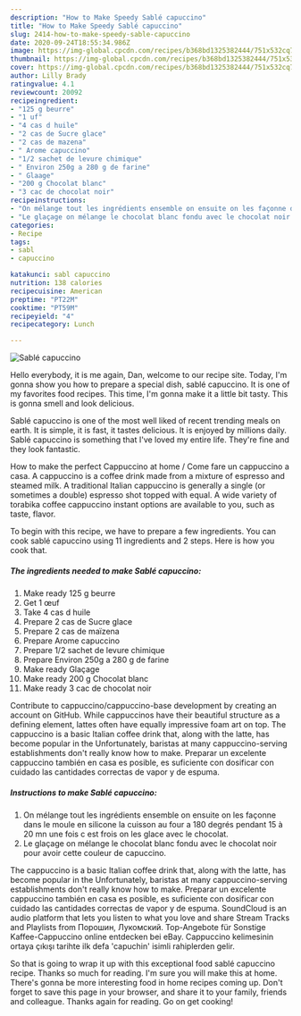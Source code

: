```yaml
---
description: "How to Make Speedy Sablé capuccino"
title: "How to Make Speedy Sablé capuccino"
slug: 2414-how-to-make-speedy-sable-capuccino
date: 2020-09-24T18:55:34.986Z
image: https://img-global.cpcdn.com/recipes/b368bd1325382444/751x532cq70/sable-capuccino-photo-principale-de-la-recette.jpg
thumbnail: https://img-global.cpcdn.com/recipes/b368bd1325382444/751x532cq70/sable-capuccino-photo-principale-de-la-recette.jpg
cover: https://img-global.cpcdn.com/recipes/b368bd1325382444/751x532cq70/sable-capuccino-photo-principale-de-la-recette.jpg
author: Lilly Brady
ratingvalue: 4.1
reviewcount: 20092
recipeingredient:
- "125 g beurre"
- "1 uf"
- "4 cas d huile"
- "2 cas de Sucre glace"
- "2 cas de mazena"
- " Arome capuccino"
- "1/2 sachet de levure chimique"
- " Environ 250g a 280 g de farine"
- " Glaage"
- "200 g Chocolat blanc"
- "3 cac de chocolat noir"
recipeinstructions:
- "On mélange tout les ingrédients ensemble on ensuite on les façonne dans le moule en silicone la cuisson au four a 180 degrés pendant 15 à 20 mn une fois c est frois on les glace avec le chocolat."
- "Le glaçage on mélange le chocolat blanc fondu avec le chocolat noir pour avoir cette couleur de capuccino."
categories:
- Recipe
tags:
- sabl
- capuccino

katakunci: sabl capuccino 
nutrition: 138 calories
recipecuisine: American
preptime: "PT22M"
cooktime: "PT59M"
recipeyield: "4"
recipecategory: Lunch

---
```



![Sablé capuccino](https://img-global.cpcdn.com/recipes/b368bd1325382444/751x532cq70/sable-capuccino-photo-principale-de-la-recette.jpg)

Hello everybody, it is me again, Dan, welcome to our recipe site. Today, I'm gonna show you how to prepare a special dish, sablé capuccino. It is one of my favorites food recipes. This time, I'm gonna make it a little bit tasty. This is gonna smell and look delicious.

Sablé capuccino is one of the most well liked of recent trending meals on earth. It is simple, it is fast, it tastes delicious. It is enjoyed by millions daily. Sablé capuccino is something that I've loved my entire life. They're fine and they look fantastic.

How to make the perfect Cappuccino at home / Come fare un cappuccino a casa. A cappuccino is a coffee drink made from a mixture of espresso and steamed milk. A traditional Italian cappuccino is generally a single (or sometimes a double) espresso shot topped with equal. A wide variety of torabika coffee cappuccino instant options are available to you, such as taste, flavor.


To begin with this recipe, we have to prepare a few ingredients. You can cook sablé capuccino using 11 ingredients and 2 steps. Here is how you cook that.

<!--inarticleads1-->

##### The ingredients needed to make Sablé capuccino:

1. Make ready 125 g beurre
1. Get 1 œuf
1. Take 4 cas d huile
1. Prepare 2 cas de Sucre glace
1. Prepare 2 cas de maïzena
1. Prepare  Arome capuccino
1. Prepare 1/2 sachet de levure chimique
1. Prepare  Environ 250g a 280 g de farine
1. Make ready  Glaçage
1. Make ready 200 g Chocolat blanc
1. Make ready 3 cac de chocolat noir


Contribute to cappuccino/cappuccino-base development by creating an account on GitHub. While cappuccinos have their beautiful structure as a defining element, lattes often have equally impressive foam art on top. The cappuccino is a basic Italian coffee drink that, along with the latte, has become popular in the Unfortunately, baristas at many cappuccino-serving establishments don&#39;t really know how to make. Preparar un excelente cappuccino también en casa es posible, es suficiente con dosificar con cuidado las cantidades correctas de vapor y de espuma. 

<!--inarticleads2-->

##### Instructions to make Sablé capuccino:

1. On mélange tout les ingrédients ensemble on ensuite on les façonne dans le moule en silicone la cuisson au four a 180 degrés pendant 15 à 20 mn une fois c est frois on les glace avec le chocolat.
1. Le glaçage on mélange le chocolat blanc fondu avec le chocolat noir pour avoir cette couleur de capuccino.


The cappuccino is a basic Italian coffee drink that, along with the latte, has become popular in the Unfortunately, baristas at many cappuccino-serving establishments don&#39;t really know how to make. Preparar un excelente cappuccino también en casa es posible, es suficiente con dosificar con cuidado las cantidades correctas de vapor y de espuma. SoundCloud is an audio platform that lets you listen to what you love and share Stream Tracks and Playlists from Порошин, Лукомский. Top-Angebote für Sonstige Kaffee-Cappuccino online entdecken bei eBay. Cappuccino kelimesinin ortaya çıkışı tarihte ilk defa &#39;capuchin&#39; isimli rahiplerden gelir. 

So that is going to wrap it up with this exceptional food sablé capuccino recipe. Thanks so much for reading. I'm sure you will make this at home. There's gonna be more interesting food in home recipes coming up. Don't forget to save this page in your browser, and share it to your family, friends and colleague. Thanks again for reading. Go on get cooking!
